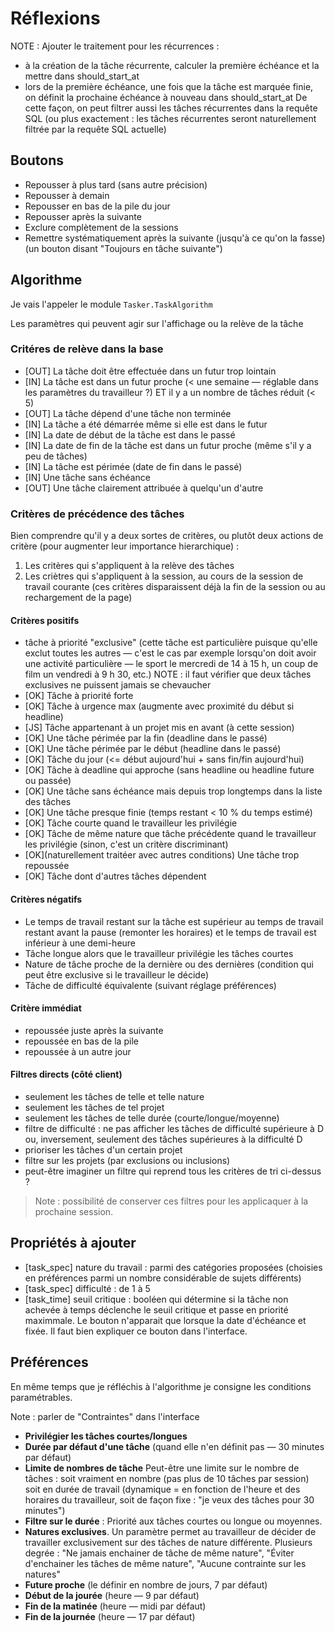 # Réflexions

NOTE : Ajouter le traitement pour les récurrences : 
* à la création de la tâche récurrente, calculer la première échéance et la mettre dans should_start_at
* lors de la première échéance, une fois que la tâche est marquée finie, on définit la prochaine échéance à nouveau dans should_start_at
De cette façon, on peut filtrer aussi les tâches récurrentes dans la requête SQL (ou plus exactement : les tâches récurrentes seront naturellement filtrée par la requête SQL actuelle)

## Boutons

* Repousser à plus tard (sans autre précision)
* Repousser à demain
* Repousser en bas de la pile du jour
* Repousser après la suivante
* Exclure complètement de la sessions
* Remettre systématiquement après la suivante (jusqu'à ce qu'on la fasse) (un bouton disant "Toujours en tâche suivante")

## Algorithme

Je vais l'appeler le module `Tasker.TaskAlgorithm`

Les paramètres qui peuvent agir sur l'affichage ou la relève de la tâche

### Critéres de relève dans la base

* [OUT] La tâche doit être effectuée dans un futur trop lointain
* [IN] La tâche est dans un futur proche (< une semaine — réglable dans les paramètres du travailleur ?) ET il y a un nombre de tâches réduit (< 5)
* [OUT] La tâche dépend d'une tâche non terminée
* [IN] La tâche a été démarrée même si elle est dans le futur
* [IN] La date de début de la tâche est dans le passé
* [IN] La date de fin de la tâche est dans un futur proche (même s'il y a peu de tâches)
* [IN] La tâche est périmée (date de fin dans le passé)
* [IN] Une tâche sans échéance
* [OUT] Une tâche clairement attribuée à quelqu'un d'autre

### Critères de précédence des tâches

Bien comprendre qu'il y a deux sortes de critères, ou plutôt deux actions de critère (pour augmenter leur importance hierarchique) : 

1. Les critères qui s'appliquent à la relève des tâches
2. Les criètres qui s'appliquent à la session, au cours de la session de travail courante (ces critères disparaissent déjà la fin de la session ou au rechargement de la page)

#### Critères positifs

* tâche à priorité "exclusive" (cette tâche est particulière puisque qu'elle exclut toutes les autres — c'est le cas par exemple lorsqu'on doit avoir une activité particulière — le sport le mercredi de 14 à 15 h, un coup de film un vendredi à 9 h 30, etc.) NOTE : il faut vérifier que deux tâches exclusives ne puissent jamais se chevaucher
* [OK] Tâche à priorité forte
* [OK] Tâche à urgence max (augmente avec proximité du début si headline)
* [JS] Tâche appartenant à un projet mis en avant (à cette session)
* [OK] Une tâche périmée par la fin (deadline dans le passé)
* [OK] Une tâche périmée par le début (headline dans le passé)
* [OK] Tâche du jour (<= début aujourd'hui + sans fin/fin aujourd'hui)
* [OK] Tâche à deadline qui approche (sans headline ou headline future ou passée)
* [OK] Une tâche sans échéance mais depuis trop longtemps dans la liste des tâches
* [OK] Une tâche presque finie (temps restant < 10 % du temps estimé)
* [OK] Tâche courte quand le travailleur les privilégie
* [OK] Tâche de même nature que tâche précédente quand le travailleur les privilégie (sinon, c'est un critère discriminant)
* [OK](naturellement traitéer avec autres conditions) Une tâche trop repoussée
* [OK] Tâche dont d'autres tâches dépendent

#### Critères négatifs

* Le temps de travail restant sur la tâche est supérieur au temps de travail restant avant la pause (remonter les horaires) et le temps de travail est inférieur à une demi-heure
* Tâche longue alors que le travailleur privilégie les tâches courtes
* Nature de tâche proche de la dernière ou des dernières (condition qui peut être exclusive si le travailleur le décide)
* Tâche de difficulté équivalente (suivant réglage préférences)

#### Critère immédiat

* repoussée juste après la suivante
* repoussée en bas de la pile
* repoussée à un autre jour

#### Filtres directs (côté client)

* seulement les tâches de telle et telle nature
* seulement les tâches de tel projet
* seulement les tâches de telle durée (courte/longue/moyenne)
* filtre de difficulté : ne pas afficher les tâches de difficulté supérieure à D ou, inversement, seulement des tâches supérieures à la difficulté D
* prioriser les tâches d'un certain projet
* filtre sur les projets (par exclusions ou inclusions)
* peut-être imaginer un filtre qui reprend tous les critères de tri ci-dessus ?

> Note : possibilité de conserver ces filtres pour les applicaquer à la prochaine session.

## Propriétés à ajouter

* [task_spec] nature du travail : parmi des catégories proposées (choisies en préférences parmi un nombre considérable de sujets différents)
* [task_spec] difficulté : de 1 à 5
* [task_time] seuil critique : booléen qui détermine si la tâche non achevée à temps déclenche le seuil critique et passe en priorité maximmale. Le bouton n'apparait que lorsque la date d'échéance et fixée. Il faut bien expliquer ce bouton dans l'interface.

## Préférences

En même temps que je réfléchis à l'algorithme je consigne les conditions paramétrables.

Note : parler de "Contraintes" dans l'interface

* **Privilégier les tâches courtes/longues**
* **Durée par défaut d'une tâche** (quand elle n'en définit pas — 30 minutes par défaut)
* **Limite de nombres de tâche** Peut-être une limite sur le nombre de tâches : soit vraiment en nombre (pas plus de 10 tâches par session) soit en durée de travail (dynamique = en fonction de l'heure et des horaires du travailleur, soit de façon fixe : "je veux des tâches pour 30 minutes")
* **Filtre sur le durée** : Priorité aux tâches courtes ou longue ou moyennes.
* **Natures exclusives**. Un paramètre permet au travailleur de décider de travailler exclusivement sur des tâches de nature différente. Plusieurs degrée : "Ne jamais enchainer de tâche de même nature", "Éviter d'enchainer les tâches de même nature", "Aucune contrainte sur les natures"
* **Future proche** (le définir en nombre de jours, 7 par défaut)
* **Début de la jourée** (heure — 9 par défaut)
* **Fin de la matinée** (heure — midi par défaut)
* **Fin de la journée** (heure — 17 par défaut)
